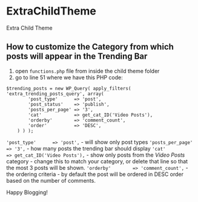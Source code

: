 # ExtraChildTheme
Extra Child Theme

## How to customize the Category from which posts will appear in the Trending Bar
1. open `functions.php` file from inside the child theme folder
2. go to line 51 where we have this PHP code:
```
$trending_posts = new WP_Query( apply_filters( 'extra_trending_posts_query', array(
		'post_type'      => 'post',
		'post_status'    => 'publish',
		'posts_per_page' => '3',
		'cat' 			 => get_cat_ID('Video Posts'),
		'orderby'        => 'comment_count',
		'order'          => 'DESC',
	) ) );
```
`'post_type'      => 'post',` - will show only post types
`'posts_per_page' => '3',` - how many posts the trending bar should display
`'cat' 			 => get_cat_ID('Video Posts'),` - show only posts from the *Video Posts* category - change this to match your category, or delete that line so that the most 3 posts will be shown.
`'orderby'        => 'comment_count',` - the ordering criteria - by default the post will be ordered in DESC order based on the number of comments.

Happy Blogging!